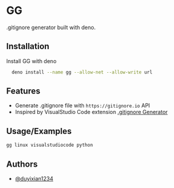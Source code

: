 
# GG

.gitignore generator built with deno.


## Installation

Install GG with deno

```bash
  deno install --name gg --allow-net --allow-write url
```
    
## Features

- Generate .gitignore file with `https://gitignore.io` API
- Inspired by VisualStudio Code extension [.gitignore Generator
](https://marketplace.visualstudio.com/items?itemName=piotrpalarz.vscode-gitignore-generator)



## Usage/Examples

```bash
gg linux visualstudiocode python
```


## Authors

- [@duyixian1234](https://www.github.com/duyixian1234)

